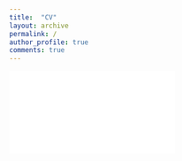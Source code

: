 ```yaml
---
title:  "CV"
layout: archive
permalink: /
author_profile: true
comments: true
---
```


<embed src="{{ site.baseurl }}/viewable/BlakeB_CV.pdf"/>
